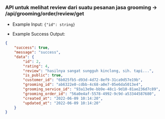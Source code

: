 ### API untuk melihat review dari suatu pesanan jasa grooming -> /api/grooming/order/review/get

- Example Input: `{"id": string}`

- Example Success Output:

```json
{
    "success": true,
    "message": "success",
    "data": {
        "id": 2,
        "rating": 4,
        "review": "hasilnya sangat sungguh kinclong, sih. tapi...",
        "is_public": true,
        "customer_id": "6b025fb5-d93d-4d72-8ef9-31ca9d57e19b",
        "grooming_id": "ab6322e0-cdbb-4c68-a0e7-05e6da5013e4",
        "grooming_service_id": "93a13e9e-bb9e-48c1-9d10-81ae236d7c89",
        "grooming_order_id": "56a0e4af-5578-4992-9c9d-a53344587680",
        "created_at": "2022-06-09 10:14:20",
        "updated_at": "2022-06-09 10:14:20"
    }
}
```